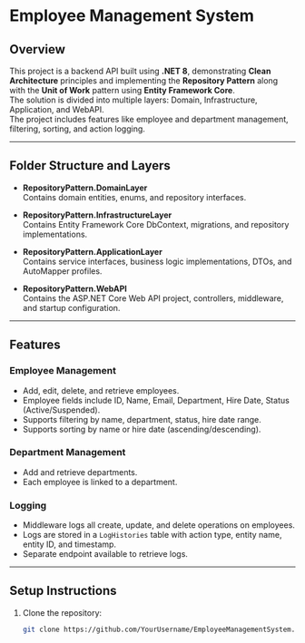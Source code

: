 # Employee Management System

## Overview
This project is a backend API built using **.NET 8**, demonstrating **Clean Architecture** principles and implementing the **Repository Pattern** along with the **Unit of Work** pattern using **Entity Framework Core**.   
The solution is divided into multiple layers: Domain, Infrastructure, Application, and WebAPI.  
The project includes features like employee and department management, filtering, sorting, and action logging.

---

## Folder Structure and Layers

- **RepositoryPattern.DomainLayer**  
  Contains domain entities, enums, and repository interfaces.

- **RepositoryPattern.InfrastructureLayer**  
  Contains Entity Framework Core DbContext, migrations, and repository implementations.

- **RepositoryPattern.ApplicationLayer**  
  Contains service interfaces, business logic implementations, DTOs, and AutoMapper profiles.

- **RepositoryPattern.WebAPI**  
  Contains the ASP.NET Core Web API project, controllers, middleware, and startup configuration.

---

## Features

### Employee Management
- Add, edit, delete, and retrieve employees.
- Employee fields include ID, Name, Email, Department, Hire Date, Status (Active/Suspended).
- Supports filtering by name, department, status, hire date range.
- Supports sorting by name or hire date (ascending/descending).

### Department Management
- Add and retrieve departments.
- Each employee is linked to a department.

### Logging
- Middleware logs all create, update, and delete operations on employees.
- Logs are stored in a `LogHistories` table with action type, entity name, entity ID, and timestamp.
- Separate endpoint available to retrieve logs.

---

## Setup Instructions

1. Clone the repository:

   ```bash
   git clone https://github.com/YourUsername/EmployeeManagementSystem.git
